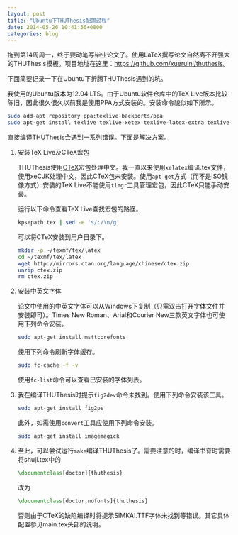 ```yaml
---
layout: post
title: "Ubuntu下THUThesis配置过程"
date: 2014-05-26 10:41:56+0800
categories: blog
---
```



拖到第14周周一，终于要动笔写毕业论文了。使用LaTeX撰写论文自然离不开强大的THUThesis模板。项目地址在这里：<https://github.com/xueruini/thuthesis>。

下面简要记录一下在Ubuntu下折腾THUThesis遇到的坑。

我使用的Ubuntu版本为12.04 LTS。由于Ubuntu软件仓库中的TeX Live版本比较陈旧，因此很久很久以前我是使用PPA方式安装的。安装命令貌似如下所示。

```bash
sudo add-apt-repository ppa:texlive-backports/ppa
sudo apt-get install texlive texlive-xetex texlive-latex-extra texlive-science texlive-bibtex-extra
```

直接编译THUThesis会遇到一系列错误。下面是解决方案。

1. 	安装TeX Live及CTeX宏包

	THUThesis使用[CTeX](http://ctan.org/pkg/ctex)宏包处理中文。我一直以来使用`xelatex`编译.tex文件，使用xeCJK处理中文，因此CTeX包未安装。使用`apt-get`方式（而不是ISO镜像方式）安装的TeX Live不能使用`tlmgr`工具管理宏包，因此CTeX只能手动安装。

	运行以下命令查看TeX Live查找宏包的路径。

	```bash
	kpsepath tex | sed -e 's/:/\n/g'
	```

	可以将CTeX安装到用户目录下。

	```bash
	mkdir -p ~/texmf/tex/latex
	cd ~/texmf/tex/latex
	wget http://mirrors.ctan.org/language/chinese/ctex.zip
	unzip ctex.zip
	rm ctex.zip
	```

2. 	安装中英文字体

	论文中使用的中英文字体可以从Windows下复制（只需双击打开字体文件并安装即可）。Times New Roman、Arial和Courier New三款英文字体也可使用下列命令安装。

	```bash
	sudo apt-get install msttcorefonts
	```

	使用下列命令刷新字体缓存。

	```bash
	sudo fc-cache -f -v
	```

	使用`fc-list`命令可以查看已安装的字体列表。

3. 	我在编译THUThesis时提示`fig2dev`命令未找到。使用下列命令安装该工具。
	
	```bash
	sudo apt-get install fig2ps
	```

	此外，如需使用`convert`工具应使用下列命令安装。

	```bash
	sudo apt-get install imagemagick
	```

4. 	至此，可以尝试运行`make`编译THUThesis了。需要注意的时，编译书脊时需要将shuji.tex中的

	```latex
	\documentclass[doctor]{thuthesis}
	```

	改为

	```latex
	\documentclass[doctor,nofonts]{thuthesis}
	```

	否则由于CTeX的缺陷编译时将提示SIMKAI.TTF字体未找到等错误。其它具体配置参见main.tex头部的说明。
